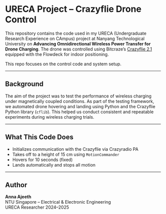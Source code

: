 # URECA Project – Crazyflie Drone Control

This repository contains the code used in my URECA (Undergraduate Research Experience on CAmpus) project at Nanyang Technological University on **Advancing Omnidirectional Wireless Power Transfer for Drone Charging**. The drone was controlled using Bitcraze’s [Crazyflie 2.1](https://www.bitcraze.io/products/crazyflie-2-1/) equipped with the Flowdeck for indoor positioning.

This repo focuses on the control code and system setup.

---

## Background

The aim of the project was to test the performance of wireless charging under magnetically coupled conditions. As part of the testing framework, we automated drone hovering and landing using Python and the Crazyflie Python library (`cflib`). This helped us conduct consistent and repeatable experiments during wireless charging trials.

---

## What This Code Does

- Initializes communication with the Crazyflie via Crazyradio PA
- Takes off to a height of 15 cm using `MotionCommander`
- Hovers for 10 seconds (fixed)
- Lands automatically and stops all motion

---

## Author

**Anna Ajeeth**  
NTU Singapore – Electrical & Electronic Engineering  
URECA Researcher 2024–2025
